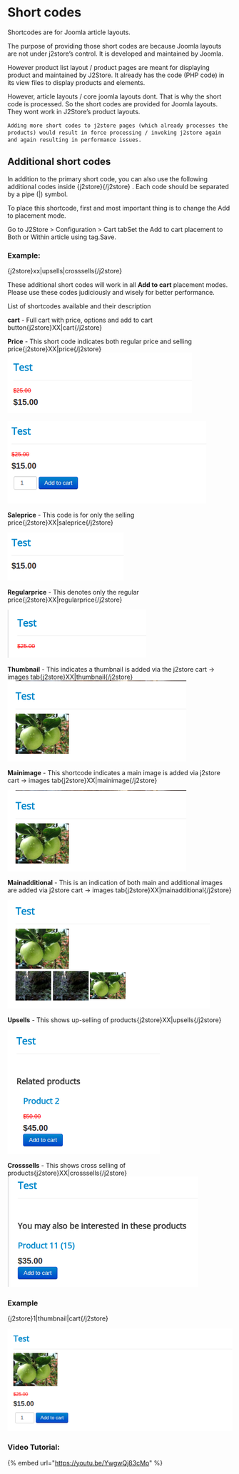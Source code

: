 # Short codes

Shortcodes are for Joomla article layouts.

The purpose of providing those short codes are because Joomla layouts are not under j2store’s control. It is developed and maintained by Joomla.

However product list layout / product pages are meant for displaying product and maintained by J2Store. It already has the code \(PHP code\) in its view files to display products and elements.

However, article layouts / core joomla layouts dont. That is why the short code is processed. So the short codes are provided for Joomla layouts. They wont work in J2Store’s product layouts.

```text
Adding more short codes to j2store pages (which already processes the products) would result in force processing / invoking j2store again and again resulting in performance issues.
```

## Additional short codes <a id="additional-short-codes"></a>

In addition to the primary short code, you can also use the following additional codes inside {j2store}{/j2store} . Each code should be separated by a pipe \(\|\) symbol.

To place this shortcode, first and most important thing is to change the Add to placement mode.

Go to J2Store &gt; Configuration &gt; Cart tabSet the Add to cart placement to Both or Within article using tag.Save.

### Example: <a id="example"></a>

{j2store}xx\|upsells\|crosssells{/j2store}

These additional short codes will work in all **Add to cart** placement modes. Please use these codes judiciously and wisely for better performance.

List of shortcodes available and their description

**cart** - Full cart with price, options and add to cart button{j2store}XX\|cart{/j2store}

 **Price** - This short code indicates both regular price and selling price{j2store}XX\|price{/j2store} ![Price shortcode](https://raw.githubusercontent.com/j2store/doc-images/master/catalog/short-codes/shortcode_price.png)

![Add to cart shortcode](https://raw.githubusercontent.com/j2store/doc-images/master/catalog/short-codes/shortcode_cart.png)

**Saleprice** - This code is for only the selling price{j2store}XX\|saleprice{/j2store}

![Sales price](https://raw.githubusercontent.com/j2store/doc-images/master/catalog/short-codes/shortcode_sale_price.png)

**Regularprice** - This denotes only the regular price{j2store}XX\|regularprice{/j2store}

![Regular price](https://raw.githubusercontent.com/j2store/doc-images/master/catalog/short-codes/shortcode_regular_price.png)

**Thumbnail** - This indicates a thumbnail is added via the j2store cart -&gt; images tab{j2store}XX\|thumbnail{/j2store} ![Thumbnail](https://raw.githubusercontent.com/j2store/doc-images/master/catalog/short-codes/shortcode_thumb.png)

**Mainimage** - This shortcode indicates a main image is added via j2store cart -&gt; images tab{j2store}XX\|mainimage{/j2store}

![Main image](https://raw.githubusercontent.com/j2store/doc-images/master/catalog/short-codes/shortcode_main.png)

**Mainadditional** - This is an indication of both main and additional images are added via j2store cart -&gt; images tab{j2store}XX\|mainadditional{/j2store}

![Main additional](https://raw.githubusercontent.com/j2store/doc-images/master/catalog/short-codes/shortcode_mainadditional.png)

**Upsells** - This shows up-selling of products{j2store}XX\|upsells{/j2store}

![Upsells](https://raw.githubusercontent.com/j2store/doc-images/master/catalog/short-codes/shortcode_upsells.png)

**Crosssells** - This shows cross selling of products{j2store}XX\|crosssells{/j2store} ![Crosssells](https://raw.githubusercontent.com/j2store/doc-images/master/catalog/short-codes/shortcode_crosssells.png)

### Example <a id="example-1"></a>

{j2store}1\|thumbnail\|cart{/j2store}

![Cart thumb](https://raw.githubusercontent.com/j2store/doc-images/master/catalog/short-codes/shortcode_cart_thumb.png)

### Video Tutorial: <a id="video-tutorial"></a>

{% embed url="https://youtu.be/YwgwQj83cMo" %}





